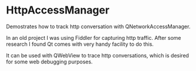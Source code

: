 HttpAccessManager
=================

Demostrates how to track http conversation with QNetworkAccessManager.

In an old project I was using Fiddler for capturing http traffic.
After some research I found Qt comes with very handy facility to do this.

It can be used with QWebView to trace http conversations, which is desired for
some web debugging purposes.
